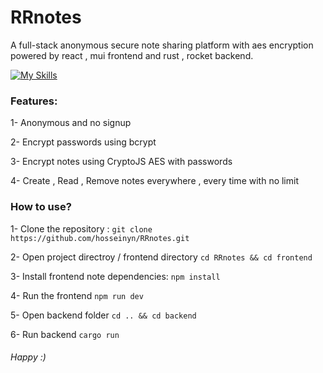 # RRnotes

A full-stack anonymous secure note sharing platform with aes encryption powered by react , mui frontend and rust , rocket backend.

[![My Skills](https://skillicons.dev/icons?i=html,css,js,ts,react,vite,mui,rust,rocket,postgresql)](https://github.com/hosseinyn)


### Features:
1- Anonymous and no signup

2- Encrypt passwords using bcrypt

3- Encrypt notes using CryptoJS AES with passwords

4- Create , Read , Remove notes everywhere , every time with no limit


### How to use?
1- Clone the repository :
`git clone https://github.com/hosseinyn/RRnotes.git`

2- Open project directroy / frontend directory
`cd RRnotes && cd frontend`

3- Install frontend note dependencies:
`npm install`

4- Run the frontend
`npm run dev`

5- Open backend folder
`cd .. && cd backend`

6- Run backend
`cargo run`











###### *Happy :)*
